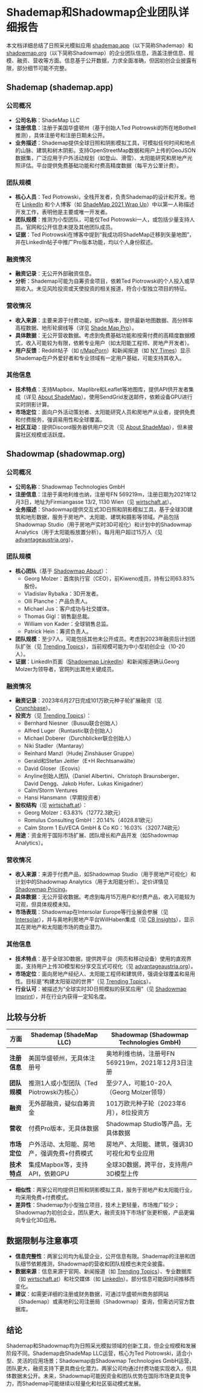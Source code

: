 # Shademap和Shadowmap企业团队详细报告

本文档详细总结了日照采光模拟应用 [shademap.app](https://shademap.app)（以下简称Shademap）和 [shadowmap.org](https://shadowmap.org)（以下简称Shadowmap）的企业团队信息，涵盖注册信息、规模、融资、营收等方面。信息基于公开数据，力求全面准确，但因初创企业披露有限，部分细节可能不完整。

## Shademap (shademap.app)

### 公司概况
- **公司名称**：ShadeMap LLC
- **注册信息**：注册于美国华盛顿州（基于创始人Ted Piotrowski的所在地Bothell推测），具体注册号和注册日期未公开。
- **业务描述**：Shademap提供全球日照和阴影模拟工具，可模拟任何时间和地点的山脉、建筑和树木阴影。支持OpenStreetMap数据和用户上传的GeoJSON数据集，广泛应用于户外活动规划（如登山、滑雪）、太阳能研究和房地产光照评估。平台提供免费基础功能和付费高精度数据（每平方公里计费）。

### 团队规模
- **核心人员**：Ted Piotrowski，全栈开发者，负责Shademap的设计和开发。他在 [LinkedIn](https://www.linkedin.com/in/tedpiotrowski/) 和个人博客（如 [ShadeMap 2021 Wrap Up](https://tedpiotrowski.svbtle.com/shademap-end-of-year-update-2021)）中以第一人称描述开发工作，表明他是主要或唯一开发者。
- **团队规模**：推测为小型团队，可能仅Ted Piotrowski一人，或包括少量支持人员。官网和公开信息未提及其他团队成员。
- **证据**：Ted Piotrowski在博客中提到“我成功将ShadeMap迁移到矢量地图”，并在LinkedIn帖子中推广Pro版本功能，均以个人身份叙述。

### 融资情况
- **融资记录**：无公开外部融资信息。
- **分析**：Shademap可能为自筹资金项目，依赖Ted Piotrowski的个人投入或早期收入。未见风险投资或天使投资的相关报道，符合小型独立项目的特征。

### 营收情况
- **收入来源**：主要来源于付费功能，如Pro版本，提供最新地图数据、高分辨率高程数据、地形轮廓线等（详见 [Shade Map Pro](https://tedpiotrowski.svbtle.com/shade-map-pro)）。
- **具体数据**：无公开营收数据。考虑到免费基础功能和按需付费的高精度数据模式，收入可能较为有限，依赖专业用户（如太阳能工程师、房地产开发者）。
- **用户反馈**：Reddit帖子（如 [r/MapPorn](https://www.reddit.com/r/MapPorn/comments/1d4adpx/every_mountain_building_and_tree_shadow_in_the/)）和新闻报道（如 [NY Times](https://www.nytimes.com/2021/12/29/at-home/newsletter.html)）显示Shademap在户外爱好者和专业领域有一定用户基础，可能支持其收入。

### 其他信息
- **技术特点**：支持Mapbox、Maplibre和Leaflet等地图库，提供API供开发者集成（详见 [About ShadeMap](https://shademap.app/about/)）。使用SendGrid发送邮件，依赖设备GPU进行实时阴影计算。
- **市场定位**：面向户外活动策划者、太阳能研究人员和房地产从业者，提供免费和付费服务，强调易用性和全球覆盖。
- **社区互动**：提供Discord服务器供用户交流（见 [About ShadeMap](https://shademap.app/about/)），但未披露社区规模或活跃度。

## Shadowmap (shadowmap.org)

### 公司概况
- **公司名称**：Shadowmap Technologies GmbH
- **注册信息**：注册于奥地利维也纳，注册号FN 569219m，注册日期为2021年12月3日，地址为Firmiangasse 13/2, 1130 Wien（见 [wirtschaft.at](https://www.wirtschaft.at/u/569219m)）。
- **业务描述**：Shadowmap提供交互式3D日照和阴影模拟工具，基于全球3D建筑和地形数据，服务于房地产、太阳能、建筑和摄影等领域。产品包括Shadowmap Studio（用于房地产实时3D可视化）和计划中的Shadowmap Analytics（用于太阳能板放置分析）。每月用户超过15万人（见 [advantageaustria.org](https://www.advantageaustria.org/ae/company/en/shadowmap-technologies-gmbh)）。

### 团队规模
- **核心团队**（基于 [Shadowmap About](https://shadowmap.org/de/about)）：
  - Georg Molzer：首席执行官（CEO），前Kiweno成员，持有公司63.83%股份。
  - Vladislav Rybalka：3D开发者。
  - Olli Planche：产品负责人。
  - Michael Jus：客户成功与社交媒体。
  - Thomas Gigl：销售副总裁。
  - William von Kader：全球销售总监。
  - Patrick Hein：筹资负责人。
- **团队规模**：至少7人，可能包括其他未公开成员。考虑到2023年融资后计划团队扩张（见 [Trending Topics](https://www.trendingtopics.at/shadowmap-1-million-euro-fuer-das-wiener-solar-startup/)），当前规模可能为中小型初创企业（10-20人）。
- **证据**：LinkedIn页面（[Shadowmap LinkedIn](https://at.linkedin.com/company/shadowmap)）和新闻报道确认Georg Molzer为领导者，官网列出其他关键成员。

### 融资情况
- **融资记录**：2023年6月27日完成101万欧元种子轮扩展融资（见 [Crunchbase](https://www.crunchbase.com/funding_round/shadowmap-seed--4d4e1f44)）。
- **投资方**（见 [Trending Topics](https://www.trendingtopics.at/shadowmap-1-million-euro-fuer-das-wiener-solar-startup/)）：
  - Bernhard Niesner（Busuu联合创始人）
  - Alfred Luger（Runtastic联合创始人）
  - Michael Doberer（Durchblicker联合创始人）
  - Niki Stadler（Mantaray）
  - Reinhard Manzl（Hudej Zinshäuser Gruppe）
  - Gerald和Stefan Jeitler（E+H Rechtsanwälte）
  - David Gloser（Ecovis）
  - Anyline创始人团队（Daniel Albertini、Christoph Braunsberger、David Dengg、Jakob Hofer、Lukas Kinigadner）
  - Calm/Storm Ventures
  - Hansi Hansmann（早期投资者）
- **股权结构**（见 [wirtschaft.at](https://www.wirtschaft.at/u/569219m)）：
  - Georg Molzer：63.83%（12772.3欧元）
  - Romulus Consulting GmbH：20.14%（4028.81欧元）
  - Calm Storm 1 EuVECA GmbH & Co KG：16.03%（3207.74欧元）
- **用途**：资金用于国际市场扩展、团队增长和产品开发（如Shadowmap Analytics）。

### 营收情况
- **收入来源**：来源于付费产品，如Shadowmap Studio（用于房地产可视化）和计划中的Shadowmap Analytics（用于太阳能分析）。定价详情见 [Shadowmap Pricing](https://shadowmap.org/pricing)。
- **具体数据**：无公开营收数据。考虑到每月15万用户和付费产品，收入可能较为可观，但具体规模未知。
- **市场表现**：Shadowmap在Intersolar Europe等行业展会参展（见 [Intersolar](https://www.intersolar.de/exhibitorlist/shadowmap-technologies-gmbh)），并与奥地利房地产平台WillHaben集成（见 [CB Insights](https://www.cbinsights.com/company/shadowmap)），显示其在房地产和太阳能市场的商业潜力。

### 其他信息
- **技术特点**：基于全球3D数据，提供跨平台（网页和移动设备）使用的直观界面，支持用户上传3D模型和分享交互式可视化（见 [advantageaustria.org](https://www.advantageaustria.org/ae/company/en/shadowmap-technologies-gmbh)）。
- **市场定位**：面向房地产经纪人、太阳能工程师和建筑师，强调全球覆盖和易用性。目标是“构建太阳驱动的世界”（见 [Trending Topics](https://www.trendingtopics.at/shadowmap-1-million-euro-fuer-das-wiener-solar-startup/)）。
- **行业认可**：被描述为“全球实时3D日照模拟的获奖应用”（见 [Shadowmap Imprint](https://shadowmap.org/de/imprint)），并在行业内获得一定知名度。

## 比较与分析
| **方面**         | **Shademap (ShadeMap LLC)**                              | **Shadowmap (Shadowmap Technologies GmbH)**                     |
|------------------|---------------------------------------------------------|---------------------------------------------------------------|
| **注册信息**     | 美国华盛顿州，无具体注册号                              | 奥地利维也纳，注册号FN 569219m，2021年12月3日注册            |
| **团队规模**     | 推测1人或小型团队（Ted Piotrowski为核心）               | 至少7人，可能10-20人（Georg Molzer领导）                     |
| **融资**         | 无外部融资，疑似自筹资金                                | 101万欧元种子轮（2023年6月），8位投资方                       |
| **营收**         | 付费Pro版本，无具体数据                                 | Shadowmap Studio等产品，无具体数据                            |
| **市场定位**     | 户外活动、太阳能、房地产，强调免费+付费模式             | 房地产、太阳能、建筑，强调3D可视化和专业应用                 |
| **技术特点**     | 集成Mapbox等，支持API，依赖GPU                          | 全球3D数据，跨平台，支持用户3D模型上传                       |

- **相似性**：两家公司均提供日照和阴影模拟工具，服务于房地产和太阳能行业，均采用免费+付费模式。
- **差异性**：Shademap为小型独立项目，技术上更轻量，市场推广较少；Shadowmap为初创企业，团队更大，融资支持下市场扩张更积极，产品更偏向专业化3D应用。

## 数据限制与注意事项
- **信息完整性**：两家公司均为私营企业，公开信息有限。Shademap的注册和团队细节依赖推测，Shadowmap的营收和团队规模也未完全披露。
- **数据来源**：信息来源于官网、新闻报道（如 [Trending Topics](https://www.trendingtopics.at/shadowmap-1-million-euro-fuer-das-wiener-solar-startup/)）、专业数据库（如 [wirtschaft.at](https://www.wirtschaft.at/u/569219m)）和社交媒体（如 [LinkedIn](https://www.linkedin.com/in/tedpiotrowski/)）。部分信息可能因时间推移而变化。
- **建议**：如需更详细的注册或财务数据，可通过华盛顿州商务部网站（Shademap）或奥地利公司注册局（Shadowmap）查询，但需访问官方数据库。

## 结论
Shademap和Shadowmap均为日照采光模拟领域的创新工具，但企业规模和发展阶段不同。Shademap由ShadeMap LLC运营，核心为Ted Piotrowski，适合小型、灵活的应用场景；Shadowmap由Shadowmap Technologies GmbH运营，团队更大，融资支持下更具商业化潜力。两家公司均通过付费功能实现收入，但具体数据未公开。未来，Shadowmap可能因资金和团队优势在国际市场更具竞争力，而Shademap可能继续以轻量化和社区驱动模式发展。